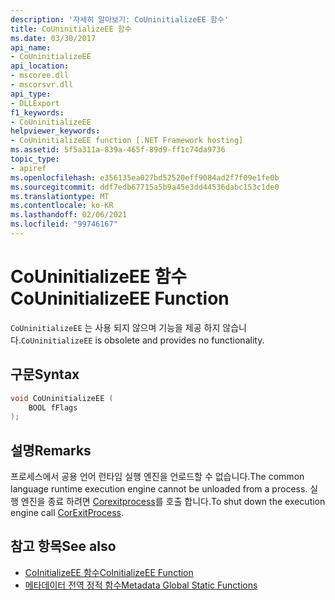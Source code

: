 ```yaml
---
description: '자세히 알아보기: CoUninitializeEE 함수'
title: CoUninitializeEE 함수
ms.date: 03/30/2017
api_name:
- CoUninitializeEE
api_location:
- mscoree.dll
- mscorsvr.dll
api_type:
- DLLExport
f1_keywords:
- CoUninitializeEE
helpviewer_keywords:
- CoUninitializeEE function [.NET Framework hosting]
ms.assetid: 5f5a311a-839a-465f-89d9-ff1c74da9736
topic_type:
- apiref
ms.openlocfilehash: e356135ea027bd52520eff9084ad2f7f09e1fe0b
ms.sourcegitcommit: ddf7edb67715a5b9a45e3dd44536dabc153c1de0
ms.translationtype: MT
ms.contentlocale: ko-KR
ms.lasthandoff: 02/06/2021
ms.locfileid: "99746167"
---
```

# <a name="couninitializeee-function"></a><span data-ttu-id="747f3-103">CoUninitializeEE 함수</span><span class="sxs-lookup"><span data-stu-id="747f3-103">CoUninitializeEE Function</span></span>

<span data-ttu-id="747f3-104">`CoUninitializeEE` 는 사용 되지 않으며 기능을 제공 하지 않습니다.</span><span class="sxs-lookup"><span data-stu-id="747f3-104">`CoUninitializeEE` is obsolete and provides no functionality.</span></span>  
  
## <a name="syntax"></a><span data-ttu-id="747f3-105">구문</span><span class="sxs-lookup"><span data-stu-id="747f3-105">Syntax</span></span>  
  
```cpp  
void CoUninitializeEE (  
    BOOL fFlags  
);  
```  
  
## <a name="remarks"></a><span data-ttu-id="747f3-106">설명</span><span class="sxs-lookup"><span data-stu-id="747f3-106">Remarks</span></span>  

 <span data-ttu-id="747f3-107">프로세스에서 공용 언어 런타임 실행 엔진을 언로드할 수 없습니다.</span><span class="sxs-lookup"><span data-stu-id="747f3-107">The common language runtime execution engine cannot be unloaded from a process.</span></span> <span data-ttu-id="747f3-108">실행 엔진을 종료 하려면 [Corexitprocess](corexitprocess-function.md)를 호출 합니다.</span><span class="sxs-lookup"><span data-stu-id="747f3-108">To shut down the execution engine call [CorExitProcess](corexitprocess-function.md).</span></span>  
  
## <a name="see-also"></a><span data-ttu-id="747f3-109">참고 항목</span><span class="sxs-lookup"><span data-stu-id="747f3-109">See also</span></span>

- [<span data-ttu-id="747f3-110">CoInitializeEE 함수</span><span class="sxs-lookup"><span data-stu-id="747f3-110">CoInitializeEE Function</span></span>](coinitializeee-function.md)
- [<span data-ttu-id="747f3-111">메타데이터 전역 정적 함수</span><span class="sxs-lookup"><span data-stu-id="747f3-111">Metadata Global Static Functions</span></span>](../metadata/metadata-global-static-functions.md)

